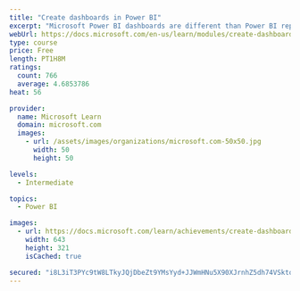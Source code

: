 ```yaml
---
title: "Create dashboards in Power BI"
excerpt: "Microsoft Power BI dashboards are different than Power BI reports. Dashboards allow report consumers to create a single artifact of directed data that is personalized just for them.  Dashboards can be comprised of pinned visuals that are taken from different reports. Where a Power BI report uses data from a single dataset, a Power BI dashboard can contain visuals from different datasets."
webUrl: https://docs.microsoft.com/en-us/learn/modules/create-dashboards-power-bi/
type: course
price: Free
length: PT1H8M
ratings:
  count: 766
  average: 4.6853786
heat: 56

provider:
  name: Microsoft Learn
  domain: microsoft.com
  images:
    - url: /assets/images/organizations/microsoft.com-50x50.jpg
      width: 50
      height: 50

levels:
  - Intermediate

topics:
  - Power BI

images:
  - url: https://docs.microsoft.com/learn/achievements/create-dashboards-power-bi-social.png
    width: 643
    height: 321
    isCached: true

secured: "i8L3iT3PYc9tW8LTkyJQjDbeZt9YMsYyd+JJWmHNu5X90XJrnhZ5dh74VSktqhXjmysWEz8fizNepwdAcBYlrJqYQk9RbCOKbgJWBjtnBiTIZx1ttNi1cmvl0kHmIRPqJOo6nJB3dPpNg0CrEDfyu28YXJ1DJI5KErxUz0VgwpUNiUmaUaB2p8eNS5kK7mplTN/RiLNKYm6HK3d5mdRqwXFRD+5QwFkmrN0+ZTBB627/zgtkozIQosQb1hy1WfIp8GDbTiS1qoIzgPmwlWz+VX9jSBAfXk+3Zd94vquJm2GA/Rmj8ULOJJ7EPIB9b/c6k1zmuWJsPMJn2JM/P0QJfZiG9CaoT/3UI6tpU1AaMsRsmb37J3/YkjEv6gQorPE1hshuI2dlxDDPUQZbDlasZ2CEBTjUKWHSIg67/KEhkJM=;LmG7EJ7QT9WdIkLqk3eguQ=="
---
```


